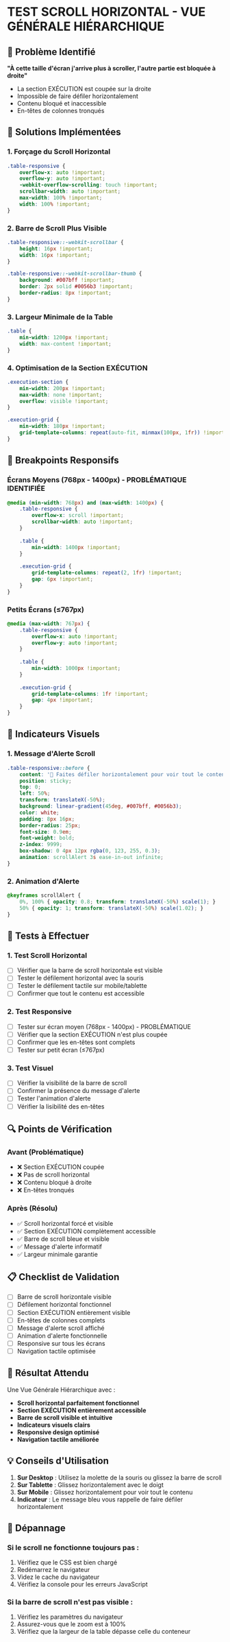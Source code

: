 # TEST SCROLL HORIZONTAL - VUE GÉNÉRALE HIÉRARCHIQUE

## 🚨 Problème Identifié
**"À cette taille d'écran j'arrive plus à scroller, l'autre partie est bloquée à droite"**

- La section EXÉCUTION est coupée sur la droite
- Impossible de faire défiler horizontalement
- Contenu bloqué et inaccessible
- En-têtes de colonnes tronqués

## 🔧 Solutions Implémentées

### 1. Forçage du Scroll Horizontal
```css
.table-responsive {
    overflow-x: auto !important;
    overflow-y: auto !important;
    -webkit-overflow-scrolling: touch !important;
    scrollbar-width: auto !important;
    max-width: 100% !important;
    width: 100% !important;
}
```

### 2. Barre de Scroll Plus Visible
```css
.table-responsive::-webkit-scrollbar {
    height: 16px !important;
    width: 16px !important;
}

.table-responsive::-webkit-scrollbar-thumb {
    background: #007bff !important;
    border: 2px solid #0056b3 !important;
    border-radius: 8px !important;
}
```

### 3. Largeur Minimale de la Table
```css
.table {
    min-width: 1200px !important;
    width: max-content !important;
}
```

### 4. Optimisation de la Section EXÉCUTION
```css
.execution-section {
    min-width: 200px !important;
    max-width: none !important;
    overflow: visible !important;
}

.execution-grid {
    min-width: 180px !important;
    grid-template-columns: repeat(auto-fit, minmax(100px, 1fr)) !important;
}
```

## 📱 Breakpoints Responsifs

### Écrans Moyens (768px - 1400px) - PROBLÉMATIQUE IDENTIFIÉE
```css
@media (min-width: 768px) and (max-width: 1400px) {
    .table-responsive {
        overflow-x: scroll !important;
        scrollbar-width: auto !important;
    }
    
    .table {
        min-width: 1400px !important;
    }
    
    .execution-grid {
        grid-template-columns: repeat(2, 1fr) !important;
        gap: 6px !important;
    }
}
```

### Petits Écrans (≤767px)
```css
@media (max-width: 767px) {
    .table-responsive {
        overflow-x: auto !important;
        overflow-y: auto !important;
    }
    
    .table {
        min-width: 1000px !important;
    }
    
    .execution-grid {
        grid-template-columns: 1fr !important;
        gap: 4px !important;
    }
}
```

## 🎯 Indicateurs Visuels

### 1. Message d'Alerte Scroll
```css
.table-responsive::before {
    content: '🔄 Faites défiler horizontalement pour voir tout le contenu';
    position: sticky;
    top: 0;
    left: 50%;
    transform: translateX(-50%);
    background: linear-gradient(45deg, #007bff, #0056b3);
    color: white;
    padding: 8px 16px;
    border-radius: 25px;
    font-size: 0.9em;
    font-weight: bold;
    z-index: 9999;
    box-shadow: 0 4px 12px rgba(0, 123, 255, 0.3);
    animation: scrollAlert 3s ease-in-out infinite;
}
```

### 2. Animation d'Alerte
```css
@keyframes scrollAlert {
    0%, 100% { opacity: 0.8; transform: translateX(-50%) scale(1); }
    50% { opacity: 1; transform: translateX(-50%) scale(1.02); }
}
```

## 🧪 Tests à Effectuer

### 1. Test Scroll Horizontal
- [ ] Vérifier que la barre de scroll horizontale est visible
- [ ] Tester le défilement horizontal avec la souris
- [ ] Tester le défilement tactile sur mobile/tablette
- [ ] Confirmer que tout le contenu est accessible

### 2. Test Responsive
- [ ] Tester sur écran moyen (768px - 1400px) - PROBLÉMATIQUE
- [ ] Vérifier que la section EXÉCUTION n'est plus coupée
- [ ] Confirmer que les en-têtes sont complets
- [ ] Tester sur petit écran (≤767px)

### 3. Test Visuel
- [ ] Vérifier la visibilité de la barre de scroll
- [ ] Confirmer la présence du message d'alerte
- [ ] Tester l'animation d'alerte
- [ ] Vérifier la lisibilité des en-têtes

## 🔍 Points de Vérification

### Avant (Problématique)
- ❌ Section EXÉCUTION coupée
- ❌ Pas de scroll horizontal
- ❌ Contenu bloqué à droite
- ❌ En-têtes tronqués

### Après (Résolu)
- ✅ Scroll horizontal forcé et visible
- ✅ Section EXÉCUTION complètement accessible
- ✅ Barre de scroll bleue et visible
- ✅ Message d'alerte informatif
- ✅ Largeur minimale garantie

## 📋 Checklist de Validation

- [ ] Barre de scroll horizontale visible
- [ ] Défilement horizontal fonctionnel
- [ ] Section EXÉCUTION entièrement visible
- [ ] En-têtes de colonnes complets
- [ ] Message d'alerte scroll affiché
- [ ] Animation d'alerte fonctionnelle
- [ ] Responsive sur tous les écrans
- [ ] Navigation tactile optimisée

## 🚀 Résultat Attendu

Une Vue Générale Hiérarchique avec :
- **Scroll horizontal parfaitement fonctionnel**
- **Section EXÉCUTION entièrement accessible**
- **Barre de scroll visible et intuitive**
- **Indicateurs visuels clairs**
- **Responsive design optimisé**
- **Navigation tactile améliorée**

## 💡 Conseils d'Utilisation

1. **Sur Desktop** : Utilisez la molette de la souris ou glissez la barre de scroll
2. **Sur Tablette** : Glissez horizontalement avec le doigt
3. **Sur Mobile** : Glissez horizontalement pour voir tout le contenu
4. **Indicateur** : Le message bleu vous rappelle de faire défiler horizontalement

## 🔧 Dépannage

### Si le scroll ne fonctionne toujours pas :
1. Vérifiez que le CSS est bien chargé
2. Redémarrez le navigateur
3. Videz le cache du navigateur
4. Vérifiez la console pour les erreurs JavaScript

### Si la barre de scroll n'est pas visible :
1. Vérifiez les paramètres du navigateur
2. Assurez-vous que le zoom est à 100%
3. Vérifiez que la largeur de la table dépasse celle du conteneur



